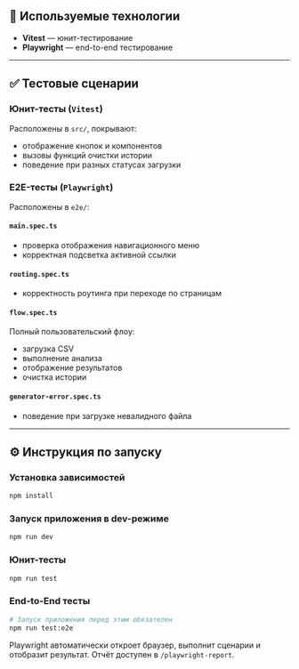 
## 🚀 Используемые технологии

- **Vitest** — юнит-тестирование
- **Playwright** — end-to-end тестирование

---

## ✅ Тестовые сценарии

### Юнит-тесты (`Vitest`)
Расположены в `src/`, покрывают:
- отображение кнопок и компонентов
- вызовы функций очистки истории
- поведение при разных статусах загрузки

### E2E-тесты (`Playwright`)
Расположены в `e2e/`:

#### `main.spec.ts`
- проверка отображения навигационного меню
- корректная подсветка активной ссылки

#### `routing.spec.ts`
- корректность роутинга при переходе по страницам

#### `flow.spec.ts`
Полный пользовательский флоу:
- загрузка CSV
- выполнение анализа
- отображение результатов
- очистка истории

#### `generator-error.spec.ts`
- поведение при загрузке невалидного файла

---

## ⚙️ Инструкция по запуску

### Установка зависимостей
```bash
npm install
```

### Запуск приложения в dev-режиме
```bash
npm run dev
```

### Юнит-тесты
```bash
npm run test
```

### End-to-End тесты
```bash
# Запуск приложения перед этим обязателен
npm run test:e2e
```

Playwright автоматически откроет браузер, выполнит сценарии и отобразит результат. Отчёт доступен в `/playwright-report`.






